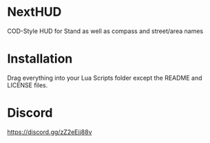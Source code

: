# NextHUD
 COD-Style HUD for Stand as well as compass and street/area names

# Installation
Drag everything into your Lua Scripts folder except the README and LICENSE files.

# Discord
https://discord.gg/zZ2eEjj88v
